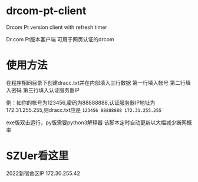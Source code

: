 # drcom-pt-client
Drcom Pt version client with refresh timer

Dr.com Pt版本客户端 可用于网页认证的drcom

# 使用方法
在程序相同目录下创建dracc.txt并在内部填入三行数据
第一行填入帐号
第二行填入密码
第三行填入认证服务器IP

例：如你的帐号为123456,密码为88888888,认证服务器IP地址为172.31.255.255,则dracc.txt应是
`123456
88888888
172.31.255.255
`

exe版双击运行，py版需要python3解释器
该脚本定时自动更新以大幅减少断网概率

# SZUer看这里
2022新宿舍区IP 172.30.255.42
